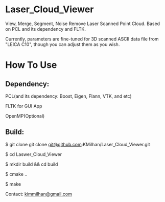 Laser_Cloud_Viewer
==================

View, Merge, Segment, Noise Remove Laser Scanned Point Cloud. Based on PCL and its dependency and FLTK.

Currently, parameters are fine-tuned for 3D scanned ASCII data file from "LEICA C10", though you can adjust them as you wish.

How To Use
==========
Dependency:
-----------
PCL(and its dependency: Boost, Eigen, Flann, VTK, and etc)

FLTK for GUI App

OpenMP(Optional)

Build:
------
  $ git clone git clone git@github.com:KMilhan/Laser_Cloud_Viewer.git

  $ cd Laswer_Cloud_Viewer

  $ mkdir build && cd build

  $ cmake ..

  $ make



Contact: kimmilhan@gmail.com
